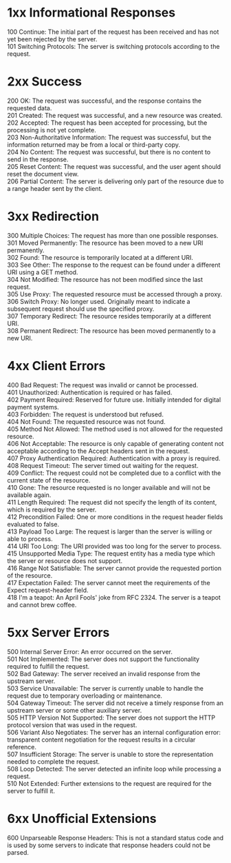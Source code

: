# 1xx Informational Responses<br>
100 Continue: The initial part of the request has been received and has not yet been rejected by the server.<br>
101 Switching Protocols: The server is switching protocols according to the request.<br>

# 2xx Success<br>
200 OK: The request was successful, and the response contains the requested data.<br>
201 Created: The request was successful, and a new resource was created.<br>
202 Accepted: The request has been accepted for processing, but the processing is not yet complete.<br>
203 Non-Authoritative Information: The request was successful, but the information returned may be from a local or third-party copy.<br>
204 No Content: The request was successful, but there is no content to send in the response.<br>
205 Reset Content: The request was successful, and the user agent should reset the document view.<br>
206 Partial Content: The server is delivering only part of the resource due to a range header sent by the client.<br>

# 3xx Redirection<br>
300 Multiple Choices: The request has more than one possible responses.<br>
301 Moved Permanently: The resource has been moved to a new URI permanently.<br>
302 Found: The resource is temporarily located at a different URI.<br>
303 See Other: The response to the request can be found under a different URI using a GET method.<br>
304 Not Modified: The resource has not been modified since the last request.<br>
305 Use Proxy: The requested resource must be accessed through a proxy.<br>
306 Switch Proxy: No longer used. Originally meant to indicate a subsequent request should use the specified proxy.<br>
307 Temporary Redirect: The resource resides temporarily at a different URI.<br>
308 Permanent Redirect: The resource has been moved permanently to a new URI.<br>

# 4xx Client Errors<br>
400 Bad Request: The request was invalid or cannot be processed.<br>
401 Unauthorized: Authentication is required or has failed.<br>
402 Payment Required: Reserved for future use. Initially intended for digital payment systems.<br>
403 Forbidden: The request is understood but refused.<br>
404 Not Found: The requested resource was not found.<br>
405 Method Not Allowed: The method used is not allowed for the requested resource.<br>
406 Not Acceptable: The resource is only capable of generating content not acceptable according to the Accept headers sent in the request.<br>
407 Proxy Authentication Required: Authentication with a proxy is required.<br>
408 Request Timeout: The server timed out waiting for the request.<br>
409 Conflict: The request could not be completed due to a conflict with the current state of the resource.<br>
410 Gone: The resource requested is no longer available and will not be available again.<br>
411 Length Required: The request did not specify the length of its content, which is required by the server.<br>
412 Precondition Failed: One or more conditions in the request header fields evaluated to false.<br>
413 Payload Too Large: The request is larger than the server is willing or able to process.<br>
414 URI Too Long: The URI provided was too long for the server to process.<br>
415 Unsupported Media Type: The request entity has a media type which the server or resource does not support.<br>
416 Range Not Satisfiable: The server cannot provide the requested portion of the resource.<br>
417 Expectation Failed: The server cannot meet the requirements of the Expect request-header field.<br>
418 I'm a teapot: An April Fools' joke from RFC 2324. The server is a teapot and cannot brew coffee.<br>

# 5xx Server Errors<br>
500 Internal Server Error: An error occurred on the server.<br>
501 Not Implemented: The server does not support the functionality required to fulfill the request.<br>
502 Bad Gateway: The server received an invalid response from the upstream server.<br>
503 Service Unavailable: The server is currently unable to handle the request due to temporary overloading or maintenance.<br>
504 Gateway Timeout: The server did not receive a timely response from an upstream server or some other auxiliary server.<br>
505 HTTP Version Not Supported: The server does not support the HTTP protocol version that was used in the request.<br>
506 Variant Also Negotiates: The server has an internal configuration error: transparent content negotiation for the request results in a circular reference.<br>
507 Insufficient Storage: The server is unable to store the representation needed to complete the request.<br>
508 Loop Detected: The server detected an infinite loop while processing a request.<br>
510 Not Extended: Further extensions to the request are required for the server to fulfill it.<br>

# 6xx Unofficial Extensions<br>
600 Unparseable Response Headers: This is not a standard status code and is used by some servers to indicate that response headers could not be parsed.<br>
